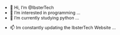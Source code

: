 - 👋 Hi, I’m @IbsterTech
- 👀 I’m interested in programming ...
- 🌱 I’m currently studying python ...
<!-- - 💞️ ... -->
- 📫 Im constantly updating the IbsterTech Website ...

<!---
IbsterTech/IbsterTech is a ✨ special ✨ repository because its `README.md` (this file) appears on your GitHub profile.
You can click the Preview link to take a look at your changes.
--->
